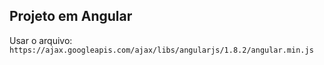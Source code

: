 ## Projeto em Angular

Usar o arquivo: ```https://ajax.googleapis.com/ajax/libs/angularjs/1.8.2/angular.min.js```
